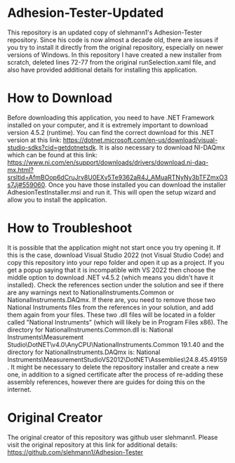 # Adhesion-Tester-Updated

This repository is an updated copy of slehmann1's Adhesion-Tester repository. Since his code is now almost a decade old, there are issues if you try to install it directly from the original repository, especially on newer versions of Windows. In this repository I have created a new installer from scratch, deleted lines 72-77 from the original runSelection.xaml file, and also have provided additional details for installing this application.

# How to Download
Before downloading this application, you need to have .NET Framework  installed on your computer, and it is extremely important to download version 4.5.2 (runtime). You can find the correct download for this .NET version at this link: 
https://dotnet.microsoft.com/en-us/download/visual-studio-sdks?cid=getdotnetsdk. 
It is also necessary to download NI-DAQmx which can be found at this link: 
https://www.ni.com/en/support/downloads/drivers/download.ni-daq-mx.html?srsltid=AfmBOop6dCruJrv8U0EXv5Te9362aR4J_AMuaRTNyNy3bTFZmxO3s7Jj#559060. 
Once you have those installed you can download the installer AdhesionTestInstaller.msi and run it. This will open the setup wizard and allow you to install the application.

# How to Troubleshoot
It is possible that the application might not start once you try opening it. If this is the case, download Visual Studio 2022 (not Visual Studio Code) and copy this repository into your repo folder and open it up as a project. If you get a popup saying that it is incompatible with VS 2022 then choose the middle option to download .NET v4.5.2 (which means you didn't have it installed). Check the references section under the solution and see if there are any warnings next to NationalInstruments.Common or NationalInstruments.DAQmx. If there are, you need to remove those two National Instruments files from the references in your solution, and add them again from your files. These two .dll files will be located in a folder called "National Instruments" (which will likely be in Program Files x86). The directory for NationalInstruments.Common.dll is: National Instruments\Measurement Studio\DotNET\v4.0\AnyCPU\NationalInstruments.Common 19.1.40 and the directory for NationalInstruments.DAQmx is: National Instruments\MeasurementStudioVS2012\DotNET\Assemblies\24.8.45.49159. It might be necessary to delete the repository installer and create a new one, in addition to a signed certificate after the process of re-adding these assembly references, however there are guides for doing this on the internet.

# Original Creator
The original creator of this repository was github user slehmann1. Please visit the original repository at this link for additional details: 
https://github.com/slehmann1/Adhesion-Tester
